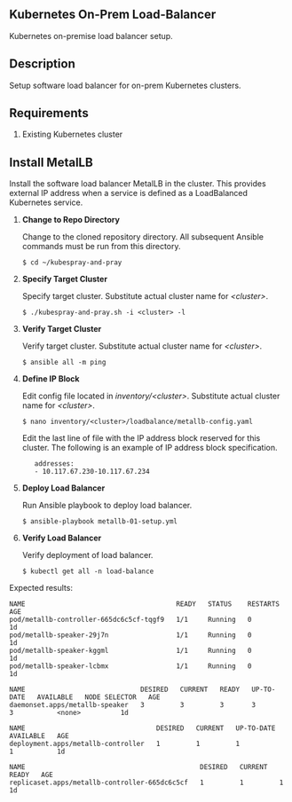 ## Kubernetes On-Prem Load-Balancer ##

Kubernetes on-premise load balancer setup.

## Description ##

Setup software load balancer for on-prem Kubernetes clusters.

## Requirements ##

1. Existing Kubernetes cluster 

## Install MetalLB ##

Install the software load balancer MetalLB in the cluster.  This provides external IP address when a service is defined as a LoadBalanced Kubernetes service.

1. __Change to Repo Directory__

    Change to the cloned repository directory.  All subsequent Ansible commands must be run from this directory. 

   `$ cd ~/kubespray-and-pray`  

2. __Specify Target Cluster__

   Specify target cluster. Substitute actual cluster name for _\<cluster\>_. 

   `$ ./kubespray-and-pray.sh -i <cluster> -l`  

3. __Verify Target Cluster__

   Verify target cluster. Substitute actual cluster name for _\<cluster\>_. 

   `$ ansible all -m ping`  

4. __Define IP Block__

    Edit config file located in _inventory/\<cluster\>_. Substitute actual cluster name for _\<cluster\>_.

   `$ nano inventory/<cluster>/loadbalance/metallb-config.yaml`  

    Edit the last line of file with the IP address block reserved for this cluster.  The following is an example of IP address block specification.

   `   addresses:`  
   `   - 10.117.67.230-10.117.67.234`  
   

5. __Deploy Load Balancer__

    Run Ansible playbook to deploy load balancer.

   `$ ansible-playbook metallb-01-setup.yml`  

6. __Verify Load Balancer__

    Verify deployment of load balancer.

   `$ kubectl get all -n load-balance`  

Expected results:
```
NAME                                      READY   STATUS    RESTARTS   AGE
pod/metallb-controller-665dc6c5cf-tqgf9   1/1     Running   0          1d
pod/metallb-speaker-29j7n                 1/1     Running   0          1d 
pod/metallb-speaker-kggml                 1/1     Running   0          1d
pod/metallb-speaker-lcbmx                 1/1     Running   0          1d 

NAME                             DESIRED   CURRENT   READY   UP-TO-DATE   AVAILABLE   NODE SELECTOR   AGE
daemonset.apps/metallb-speaker   3         3         3       3            3           <none>          1d

NAME                                 DESIRED   CURRENT   UP-TO-DATE   AVAILABLE   AGE
deployment.apps/metallb-controller   1         1         1            1           1d

NAME                                            DESIRED   CURRENT   READY   AGE
replicaset.apps/metallb-controller-665dc6c5cf   1         1         1       1d
```



